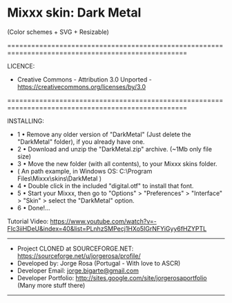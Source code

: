 # Mixxx skin: Dark Metal
(Color schemes + SVG + Resizable)

===================================================================================================

LICENCE:
- Creative Commons - Attribution 3.0 Unported - https://creativecommons.org/licenses/by/3.0
	
===================================================================================================

INSTALLING:

- 1 • Remove any older version of "DarkMetal" (Just delete the "DarkMetal" folder), if you already have one.
- 2 • Download and unzip the "DarkMetal.zip" archive. (~1Mb only file size)
- 3 • Move the new folder (with all contents), to your Mixxx skins folder.
- ( An path example, in Windows OS: C:\Program Files\Mixxx\skins\DarkMetal )
- 4 • Double click in the included "digital.otf" to install that font.
- 5 • Start your Mixxx, then go to "Options" > "Preferences" > "Interface" > "Skin" > select the "DarkMetal" option.
- 6 • Done!...

Tutorial Video: https://www.youtube.com/watch?v=-FIc3iiHDeU&index=40&list=PLnhzSMPecj1HXo5IGrNFYiGyy6fHZYPTL

--------------------------------------------------------------------------------------------------

- Project CLONED at SOURCEFORGE.NET: https://sourceforge.net/u/jorgerosa/profile/
- Developed by: Jorge Rosa (Portugal - With love to ASCR)
- Developer Email: jorge.bigarte@gmail.com
- Developer Portfolio: http://sites.google.com/site/jorgerosaportfolio (Many more stuff there)

--------------------------------------------------------------------------------------------------

